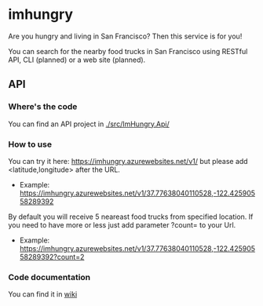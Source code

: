 # imhungry
Are you hungry and living in San Francisco? Then this service is for you!

You can search for the nearby food trucks in San Francisco using RESTful API, CLI (planned) or a web site (planned).

## API

### Where's the code

You can find an API project in [./src/ImHungry.Api/](./src/ImHungry.Api/)

### How to use

You can try it here: https://imhungry.azurewebsites.net/v1/ but please add <latitude,longitude> after the URL.
- Example: https://imhungry.azurewebsites.net/v1/37.77638040110528,-122.42590558289392

By default you will receive 5 neareast food trucks from specified location. If you need to have more or less just add parameter ?count=<number> to your Url.
- Example: https://imhungry.azurewebsites.net/v1/37.77638040110528,-122.42590558289392?count=2

### Code documentation

You can find it in [wiki](https://github.com/anmalkov/imhungry/wiki)
